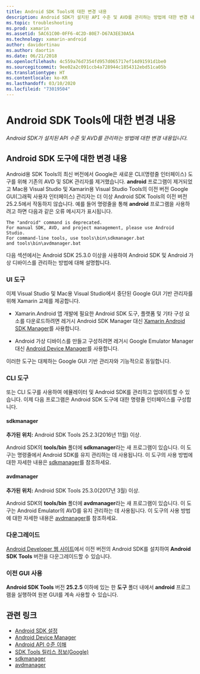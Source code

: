 ```yaml
---
title: Android SDK Tools에 대한 변경 내용
description: Android SDK가 설치된 API 수준 및 AVD를 관리하는 방법에 대한 변경 내용입니다.
ms.topic: troubleshooting
ms.prod: xamarin
ms.assetid: 5AC61C00-0FF6-4C2D-80E7-D67A3EE30A5A
ms.technology: xamarin-android
author: davidortinau
ms.author: daortin
ms.date: 06/21/2018
ms.openlocfilehash: 4c559a76d7354fd957d065717ef14d91591d1be0
ms.sourcegitcommit: 9ee02a2c091ccb4a728944c1854312ebd51ca05b
ms.translationtype: HT
ms.contentlocale: ko-KR
ms.lasthandoff: 03/10/2020
ms.locfileid: "73019504"
---
```

# <a name="changes-to-the-android-sdk-tooling"></a>Android SDK Tools에 대한 변경 내용

_Android SDK가 설치된 API 수준 및 AVD를 관리하는 방법에 대한 변경 내용입니다._

## <a name="changes-to-android-sdk-tooling"></a>Android SDK 도구에 대한 변경 내용

Android용 SDK Tools의 최신 버전에서 Google은 새로운 CLI(명령줄 인터페이스) 도구를 위해 기존의 AVD 및 SDK 관리자를 제거했습니다. **android** 프로그램이 제거되었고 Mac용 Visual Studio 및 Xamarin용 Visual Studio Tools의 이전 버전 Google GUI(그래픽 사용자 인터페이스) 관리자는 더 이상 Android SDK Tools의 이전 버전 25.2.5에서 작동하지 않습니다. 예를 들어 명령줄을 통해 **android** 프로그램을 사용하려고 하면 다음과 같은 오류 메시지가 표시됩니다.

```shell
The "android" command is deprecated.
For manual SDK, AVD, and project management, please use Android Studio.
For command-line tools, use tools\bin\sdkmanager.bat
and tools\bin\avdmanager.bat
```

다음 섹션에서는 Android SDK 25.3.0 이상을 사용하여 Android SDK 및 Android 가상 디바이스를 관리하는 방법에 대해 설명합니다.

### <a name="ui-tools"></a>UI 도구

이제 Visual Studio 및 Mac용 Visual Studio에서 중단된 Google GUI 기반 관리자를 위해 Xamarin 교체를 제공합니다.

- Xamarin.Android 앱 개발에 필요한 Android SDK 도구, 플랫폼 및 기타 구성 요소를 다운로드하려면 레거시 Android SDK Manager 대신 [Xamarin Android SDK Manager](~/android/get-started/installation/android-sdk.md)를 사용합니다.

- Android 가상 디바이스를 만들고 구성하려면 레거시 Google Emulator Manager 대신 [Android Device Manager](~/android/get-started/installation/android-emulator/device-manager.md)를 사용합니다.

이러한 도구는 대체하는 Google GUI 기반 관리자와 기능적으로 동일합니다.

### <a name="cli-tools"></a>CLI 도구

또는 CLI 도구를 사용하여 에뮬레이터 및 Android SDK를 관리하고 업데이트할 수 있습니다. 이제 다음 프로그램은 Android SDK 도구에 대한 명령줄 인터페이스를 구성합니다.

#### <a name="sdkmanager"></a>sdkmanager

**추가된 위치:** Android SDK Tools 25.2.3(2016년 11월) 이상.

Android SDK의 **tools/bin** 폴더에 **sdkmanager**라는 새 프로그램이 있습니다. 이 도구는 명령줄에서 Android SDK를 유지 관리하는 데 사용됩니다. 이 도구의 사용 방법에 대한 자세한 내용은 [sdkmanager](https://developer.android.com/studio/command-line/sdkmanager.html)를 참조하세요.

#### <a name="avdmanager"></a>avdmanager

**추가된 위치:** Android SDK Tools 25.3.0(2017년 3월) 이상.

Android SDK의 **tools/bin** 폴더에 **avdmanager**라는 새 프로그램이 있습니다. 이 도구는 Android Emulator의 AVD를 유지 관리하는 데 사용됩니다. 이 도구의 사용 방법에 대한 자세한 내용은 [avdmanager](https://developer.android.com/studio/command-line/avdmanager.html)를 참조하세요.

### <a name="downgrading"></a>다운그레이드

[Android Developer 웹 사이트](https://developer.android.com/studio/index.html)에서 이전 버전의 Android SDK를 설치하여 **Android SDK Tools** 버전을 다운그레이드할 수 있습니다.

### <a name="using-the-old-gui"></a>이전 GUI 사용

**Android SDK Tools** 버전 **25.2.5** 이하에 있는 한 **도구** 폴더 내에서 **android** 프로그램을 실행하여 원본 GUI를 계속 사용할 수 있습니다.

## <a name="related-links"></a>관련 링크

- [Android SDK 설정](~/android/get-started/installation/android-sdk.md)
- [Android Device Manager](~/android/get-started/installation/android-emulator/device-manager.md)
- [Android API 수준 이해](~/android/app-fundamentals/android-api-levels.md)
- [SDK Tools 릴리스 정보(Google)](https://developer.android.com/studio/releases/sdk-tools.html)
- [sdkmanager](https://developer.android.com/studio/command-line/sdkmanager.html)
- [avdmanager](https://developer.android.com/studio/command-line/avdmanager.html)
